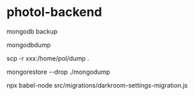 # photol-backend

mongodb backup

mongodbdump

scp -r xxx:/home/pol/dump .

mongorestore --drop  ./mongodump

npx babel-node src/migrations/darkroom-settings-migration.js
